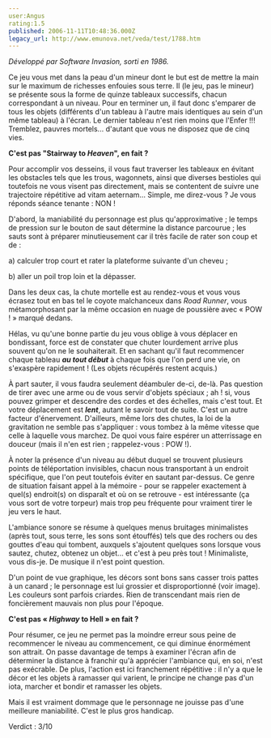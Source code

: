 ```yaml
---
user:Angus
rating:1.5
published: 2006-11-11T10:48:36.000Z
legacy_url: http://www.emunova.net/veda/test/1788.htm
---
```

_Développé par Software Invasion, sorti en 1986\._  

  

Ce jeu vous met dans la peau d'un mineur dont le but est de mettre la main sur le maximum de richesses enfouies sous terre. Il (le jeu, pas le mineur) se présente sous la forme de quinze tableaux successifs, chacun correspondant à un niveau. Pour en terminer un, il faut donc s'emparer de tous les objets (différents d'un tableau à l'autre mais identiques au sein d'un même tableau) à l'écran. Le dernier tableau n'est rien moins que l'Enfer !!! Tremblez, pauvres mortels... d'autant que vous ne disposez que de cinq vies.  

  

**C'est pas "Stairway to _Heaven_", en fait ?**  

  

Pour accomplir vos desseins, il vous faut traverser les tableaux en évitant les obstacles tels que les trous, wagonnets, ainsi que diverses bestioles qui toutefois ne vous visent pas directement, mais se contentent de suivre une trajectoire répétitive ad vitam aeternam... Simple, me direz-vous ? Je vous réponds séance tenante : NON !  

  

D'abord, la maniabilité du personnage est plus qu'approximative ; le temps de pression sur le bouton de saut détermine la distance parcourue ; les sauts sont à préparer minutieusement car il très facile de rater son coup et de :  

  

a) calculer trop court et rater la plateforme suivante d'un cheveu ;  

b) aller un poil trop loin et la dépasser.  

  

Dans les deux cas, la chute mortelle est au rendez-vous et vous vous écrasez tout en bas tel le coyote malchanceux dans _Road Runner_, vous métamorphosant par la même occasion en nuage de poussière avec « POW ! » marqué dedans.  

  

Hélas, vu qu'une bonne partie du jeu vous oblige à vous déplacer en bondissant, force est de constater que chuter lourdement arrive plus souvent qu'on ne le souhaiterait. Et en sachant qu'il faut recommencer chaque tableau _**au tout début**_ à chaque fois que l'on perd une vie, on s'exaspère rapidement ! (Les objets récupérés restent acquis.)  

  

À part sauter, il vous faudra seulement déambuler de-ci, de-là. Pas question de tirer avec une arme ou de vous servir d'objets spéciaux ; ah ! si, vous pouvez grimper et descendre des cordes et des échelles, mais c'est tout. Et votre déplacement est _**lent**_, autant le savoir tout de suite. C'est un autre facteur d'énervement. D'ailleurs, même lors des chutes, la loi de la gravitation ne semble pas s'appliquer : vous tombez à la même vitesse que celle à laquelle vous marchez. De quoi vous faire espérer un atterrissage en douceur (mais il n'en est rien ; rappelez-vous : POW !).  

  

À noter la présence d'un niveau au début duquel se trouvent plusieurs points de téléportation invisibles, chacun nous transportant à un endroit spécifique, que l'on peut toutefois éviter en sautant par-dessus. Ce genre de situation faisant appel à la mémoire - pour se rappeler exactement à quel(s) endroit(s) on disparaît et où on se retrouve - est intéressante (ça vous sort de votre torpeur) mais trop peu fréquente pour vraiment tirer le jeu vers le haut.  

  

L'ambiance sonore se résume à quelques menus bruitages minimalistes (après tout, sous terre, les sons sont étouffés) tels que des rochers ou des gouttes d'eau qui tombent, auxquels s'ajoutent quelques sons lorsque vous sautez, chutez, obtenez un objet... et c'est à peu près tout ! Minimaliste, vous dis-je. De musique il n'est point question.  

  

D'un point de vue graphique, les décors sont bons sans casser trois pattes à un canard ; le personnage est lui grossier et disproportionné (voir image). Les couleurs sont parfois criardes. Rien de transcendant mais rien de foncièrement mauvais non plus pour l'époque.  

  

**C'est pas « _Highway_ to Hell » en fait ?**  

  

Pour résumer, ce jeu ne permet pas la moindre erreur sous peine de recommencer le niveau au commencement, ce qui diminue énormément son attrait. On passe davantage de temps à examiner l'écran afin de déterminer la distance à franchir qu'à apprécier l'ambiance qui, en soi, n'est pas exécrable. De plus, l'action est ici franchement répétitive : il n'y a que le décor et les objets à ramasser qui varient, le principe ne change pas d'un iota, marcher et bondir et ramasser les objets.  

Mais il est vraiment dommage que le personnage ne jouisse pas d'une meilleure maniabilité. C'est le plus gros handicap.  

  

Verdict : 3/10